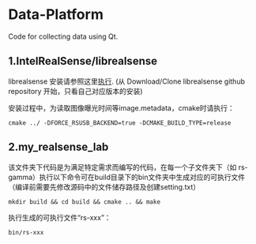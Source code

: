 # Data-Platform
Code for collecting data using Qt.

## 1.IntelRealSense/librealsense 
librealsense 安装请参照这里[执行](https://github.com/IntelRealSense/librealsense/blob/master/doc/installation.md).
(从 Download/Clone librealsense github repository 开始，只看自己对应版本的安装)

安装过程中，为读取图像曝光时间等image.metadata，cmake时请执行：
```shell
cmake ../ -DFORCE_RSUSB_BACKEND=true -DCMAKE_BUILD_TYPE=release
```

## 2.my_realsense_lab
该文件夹下代码是为满足特定需求而编写的代码，在每一个子文件夹下（如 rs-gamma）执行以下命令可在build目录下的bin文件夹中生成对应的可执行文件（编译前需要先修改源码中的文件储存路径及创建setting.txt）
```shell
mkdir build && cd build && cmake .. && make 
```
执行生成的可执行文件“rs-xxx”：
```shell
bin/rs-xxx
```
